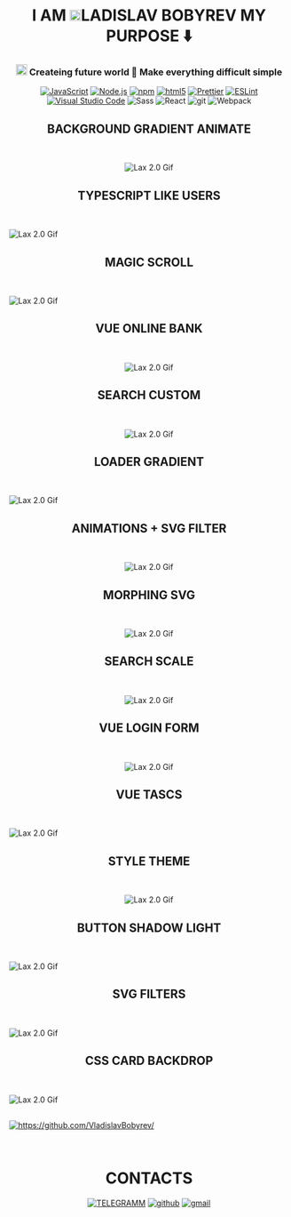 <h1 align='center' >  I AM  <img width="20" height="20" title="Vuejs" alt="vuejs" src="https://github.com/devicons/devicon/blob/master/icons/vuejs/vuejs-original.svg"/>LADISLAV BOBYREV MY  PURPOSE ⬇️ </h1>
<!-- <div align='center' ><img alt="Sass" src="https://tgram.ru/wiki/stickers/img/ResistanceDog/gif/13.gif" /></div>* -->


<!-- <div align='center' ><img alt="Sass" src="https://tgram.ru/wiki/stickers/img/ResistanceDog/gif/19.gif" /></div> -->
<h3 align='center'>
 <img width="20" height="20" title="Vuejs" alt="vuejs" src="https://github.com/devicons/devicon/blob/master/icons/vuejs/vuejs-original.svg"/> 
 Createing future world  🧠 Make everything difficult simple 
 </h3>
 

<div align='center'>
  
  [<img alt="JavaScript" src="https://img.shields.io/badge/-JavaScript-edb200?style=flat-square&logo=javascript&logoColor=white" />](https://developer.mozilla.org/en-US/docs/Web/JavaScript)  [<img alt="Node.js" src="https://img.shields.io/badge/-Node.js-43853d?style=flat-square&logo=Node.js&logoColor=white" />](https://nodejs.org)  [<img alt="npm" src="https://img.shields.io/badge/-NPM-CB3837?style=flat-square&logo=npm&logoColor=white" />](https://npmjs.com) [<img alt="html5" src="https://img.shields.io/badge/-HTML5-E34F26?style=flat-square&logo=html5&logoColor=white" />](https://developer.mozilla.org/en-US/docs/Web/Guide/HTML/HTML5)  [<img alt="Prettier" src="https://img.shields.io/badge/-Prettier-F7B93E?style=flat-square&logo=prettier&logoColor=white" />](https://prettier.io/) [<img alt="ESLint" src="https://img.shields.io/badge/-ESLint-4B32C3?style=flat-square&logo=eslint&logoColor=white" />](https://eslint.org/) [<img alt="Visual Studio Code" src="https://img.shields.io/badge/-Visual Studio Code-007ACC?style=flat-square&logo=visual-studio-code&logoColor=white" />](https://code.visualstudio.com/)
    <img alt="Sass" src="https://img.shields.io/badge/-Sass-CC6699?style=flat-square&logo=sass&logoColor=white" />
    <img alt="React" src="https://img.shields.io/badge/-React-45b8d8?style=flat-square&logo=react&logoColor=white" />
    <img alt="git" src="https://img.shields.io/badge/-Git-F05032?style=flat-square&logo=git&logoColor=white" />
  <img alt="Webpack" src="https://img.shields.io/badge/-Webpack-8DD6F9?style=flat-square&logo=webpack&logoColor=white" />    
</div>
<!-- <h1 align='center' > MY PROJECTS </h1> -->
<h2  align="center">BACKGROUND GRADIENT ANIMATE</h2> 

<div align='center' >
<br>
  
![Lax 2.0 Gif](https://github.com/VladislavBobyrev/background-gradient-amimate/blob/main/README/readme.gif)

</div>

<h2  align="center">TYPESCRIPT LIKE USERS</h2> 

<br>

![Lax 2.0 Gif](https://github.com/VladislavBobyrev/vue-typestript-users/blob/main/readme.gif)

<h2  align="center">MAGIC SCROLL</h2> 

<br>

![Lax 2.0 Gif](https://github.com/VladislavBobyrev/scroll-magic/blob/main/README/readme.gif)

<h2  align="center">VUE ONLINE BANK</h2> 

<div align='center' >
<br>
  
![Lax 2.0 Gif](https://github.com/VladislavBobyrev/vue-online-bank/blob/main/readme.gif)
</div> 

<h2  align="center">SEARCH CUSTOM</h2> 

<div align='center' >
<br>
  
![Lax 2.0 Gif]( https://github.com/VladislavBobyrev/search-custom/blob/main/README/readme.gif)

</div>


<h2  align="center">LOADER GRADIENT</h2> 

<br>

![Lax 2.0 Gif](https://github.com/VladislavBobyrev/cercle-gradient/blob/main/readme.gif)


<h2  align="center">ANIMATIONS + SVG FILTER</h2> 

<div align='center' >
<br>
  
![Lax 2.0 Gif](https://github.com/VladislavBobyrev/live-ru/blob/main/README/readme.gif)
</div> 

<h2  align="center">MORPHING SVG</h2> 

<div align='center' >
<br>
  
![Lax 2.0 Gif](https://github.com/VladislavBobyrev/morphing-svg-animejs/blob/main/morph.gif)
</div> 

<h2  align="center">SEARCH SCALE</h2> 

<div align='center' >
<br>
  
![Lax 2.0 Gif](https://github.com/VladislavBobyrev/search-scale/blob/main/README/readme.gif)
</div> 

<h2  align="center">VUE LOGIN FORM</h2> 

<div align='center' >
<br>
  
![Lax 2.0 Gif](https://github.com/VladislavBobyrev/vue-login/blob/main/readme.gif)
</div> 

<h2  align="center">VUE TASCS</h2> 

<br>

![Lax 2.0 Gif](https://github.com/VladislavBobyrev/vue-task-manege/blob/main/readme.gif)

<h2  align="center">STYLE THEME</h2> 

<div align='center' >
<br>
  
![Lax 2.0 Gif](https://github.com/VladislavBobyrev/colors-themes/blob/main/readme.gif)
</div> 

<h2  align="center">BUTTON SHADOW LIGHT</h2> 

<br>

![Lax 2.0 Gif](https://github.com/VladislavBobyrev/button-shadow-light/blob/main/README/readme.gif)

<h2  align="center">SVG FILTERS</h2> 

<br>

![Lax 2.0 Gif](https://github.com/VladislavBobyrev/svg-filters/blob/main/REAMDE/readme.gif)

<h2  align="center">CSS CARD BACKDROP</h2> 

<br>

![Lax 2.0 Gif](https://github.com/VladislavBobyrev/card-backdrop/blob/main/README/readme.gif)

<!-- <h2  align="center">VUE 3 ALERT</h2> 
<div align='center' >
<br>
  
![Lax 2.0 Gif](https://github.com/VladislavBobyrev/vue-alert/blob/main/alert.gif)
</div>  

<div align='center' ><img alt="Sass" src="https://tgram.ru/wiki/stickers/img/ResistanceDog/gif/12.gif" /></div>
<br>

<br> -->
  ##
 
<a href="https://github.com/VladislavBobyrev/"><img alt="https://github.com/VladislavBobyrev/" src="https://activity-graph.herokuapp.com/graph?username=VladislavBobyrev&bg_color=0D1117&color=5BCDEC&line=5BCDEC&point=FFFFFF&hide_border=true" /></a>

<br>
<h1 align='center' > CONTACTS </h1>
<!-- <div align='center' ><img alt="Sass" src="https://tgram.ru/wiki/stickers/img/ResistanceDog/gif/21.gif" /></div> -->
<div align='center'> 


[![TELEGRAMM](https://img.shields.io/badge/telegramm-4285F4?style=for-the-badge&logo=read-the-docs&logoColor=white)](https://t.me/VladislavBobyrev)
[![github](https://img.shields.io/badge/GitHub-000000?style=for-the-badge&logo=GitHub&logoColor=white)](https://github.com/VladislavBobyrev)
[![gmail](https://img.shields.io/badge/Gmail-D14836?style=for-the-badge&logo=Gmail&logoColor=white)](https://mail.ru/bobyrev.vladislav@mail.ru)
<!-- [![linked-in](https://img.shields.io/badge/Linked_In-0077B5?style=for-the-badge&logo=LinkedIn&logoColor=white)](https://www.linkedin.com/in/tapajyoti-bose-429a601a0/) -->
  <!-- [![instagram](https://img.shields.io/badge/Instagram-E4405F?style=for-the-badge&logo=instagram&logoColor=white)](https://www.instagram.com/vladislav_bobyrev_/) -->
 </div>
